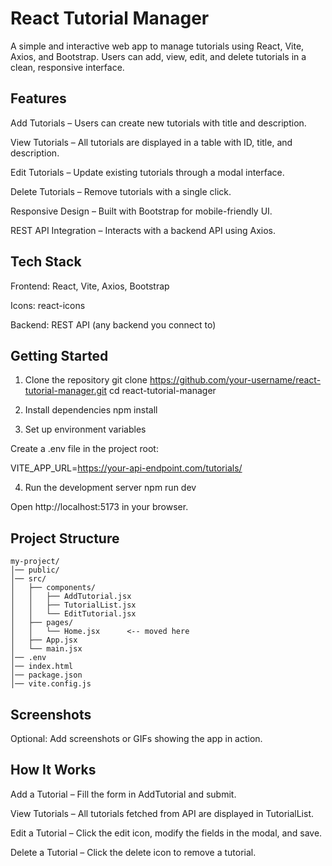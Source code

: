 # React Tutorial Manager

A simple and interactive web app to manage tutorials using React, Vite, Axios, and Bootstrap. Users can add, view, edit, and delete tutorials in a clean, responsive interface.

## Features

Add Tutorials – Users can create new tutorials with title and description.

View Tutorials – All tutorials are displayed in a table with ID, title, and description.

Edit Tutorials – Update existing tutorials through a modal interface.

Delete Tutorials – Remove tutorials with a single click.

Responsive Design – Built with Bootstrap for mobile-friendly UI.

REST API Integration – Interacts with a backend API using Axios.

## Tech Stack

Frontend: React, Vite, Axios, Bootstrap

Icons: react-icons

Backend: REST API (any backend you connect to)

##  Getting Started
1. Clone the repository
git clone https://github.com/your-username/react-tutorial-manager.git
cd react-tutorial-manager

2. Install dependencies
npm install

3. Set up environment variables

Create a .env file in the project root:

VITE_APP_URL=https://your-api-endpoint.com/tutorials/

4. Run the development server
npm run dev


Open http://localhost:5173
 in your browser.

##  Project Structure
```
my-project/
│── public/
│── src/
│   ├── components/
│   │   ├── AddTutorial.jsx
│   │   ├── TutorialList.jsx
│   │   └── EditTutorial.jsx
│   ├── pages/
│   │   └── Home.jsx      <-- moved here
│   ├── App.jsx
│   └── main.jsx
│── .env
│── index.html
│── package.json
│── vite.config.js
```
## Screenshots

Optional: Add screenshots or GIFs showing the app in action.

## How It Works

Add a Tutorial – Fill the form in AddTutorial and submit.

View Tutorials – All tutorials fetched from API are displayed in TutorialList.

Edit a Tutorial – Click the edit icon, modify the fields in the modal, and save.

Delete a Tutorial – Click the delete icon to remove a tutorial.

